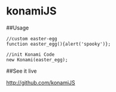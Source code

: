 # konamiJS

##Usage

```
//custom easter-egg
function easter_egg(){alert('spooky')};

//init Konami Code
new Konami(easter_egg);
```

##See it live

http://github.com/konamiJS